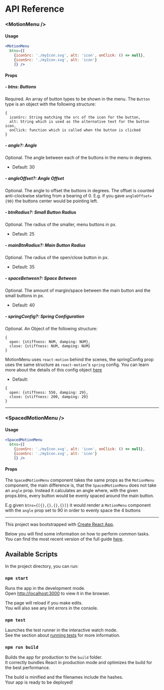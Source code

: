 # API Reference

### &lt;MotionMenu />
#### Usage
```jsx
<MotionMenu
  btns={[
    {iconSrc: './myIcon.svg', alt: 'icon', onClick: () => null},
    {iconSrc: './myIcon.svg', alt: 'icon'}
    ]} />
```

#### Props

##### - btns: Buttons

Required. An array of button types to be shown in the menu.
The `Button` type is an object with the following structure:
```
{
  iconSrc: String matching the src of the icon for the button,
  alt: String which is used as the alternative text for the button icon,
  onClick: function which is called when the button is clicked
}
```

##### - angle?: Angle
Optional. The angle between each of the buttons in the menu in degrees.

- Default: 30

##### - angleOffset?: Angle Offset
Optional. The angle to offset the buttons in degrees. The offset is counted anti-clockwise starting from a bearing of 0. E.g. if you gave `angleOffset={90}` the buttons center would be pointing left.

##### - btnRadius?: Small Button Radius
Optional. The radius of the smaller, menu buttons in px.

- Default: 25

##### - mainBtnRadius?: Main Button Radius
Optional. The radius of the open/close button in px.

- Default: 35

##### - spaceBetween?: Space Between
Optional. The amount of margin/space between the main button and the small buttons in px.

- Default: 40

##### - springConfig?: Spring Configuration
Optional. An Object of the following structure:
```
{
  open: {stiffness: NUM, damping: NUM},
  close: {stiffness: NUM, damping: NUM}
}
```
MotionMenu uses `react-motion` behind the scenes, the springConfig prop uses the same structure as `react-motion`'s `spring` config. You can learn more about the details of this config object [here](https://github.com/chenglou/react-motion/blob/master/README.md#helpers)

- Default:
```
{
  open: {stiffness: 550, damping: 29},
  close: {stiffness: 200, damping: 20}
}
```
---
### &lt;SpacedMotionMenu />
#### Usage
```jsx
<SpacedMotionMenu
  btns={[
    {iconSrc: './myIcon.svg', alt: 'icon', onClick: () => null},
    {iconSrc: './myIcon.svg', alt: 'icon'}
    ]} />
```

#### Props

The `SpacedMotionMenu` component takes the same props as the `MotionMenu` component, the main difference is, that the `SpacedMotionMenu` does not take an `angle` prop. Instead it calculates an angle where, with the given props.btns, every button would be evenly spaced around the main button.

E.g given `btns={[{},{},{},{}]}` it would render a `MotionMenu` component with the `angle` prop set to 90 in order to evenly space the 4 buttons

---

This project was bootstrapped with [Create React App](https://github.com/facebookincubator/create-react-app).

Below you will find some information on how to perform common tasks.<br>
You can find the most recent version of the full guide [here](https://github.com/facebookincubator/create-react-app/blob/master/packages/react-scripts/template/README.md).

## Available Scripts

In the project directory, you can run:

### `npm start`

Runs the app in the development mode.<br>
Open [http://localhost:3000](http://localhost:3000) to view it in the browser.

The page will reload if you make edits.<br>
You will also see any lint errors in the console.

### `npm test`

Launches the test runner in the interactive watch mode.<br>
See the section about [running tests](#running-tests) for more information.

### `npm run build`

Builds the app for production to the `build` folder.<br>
It correctly bundles React in production mode and optimizes the build for the best performance.

The build is minified and the filenames include the hashes.<br>
Your app is ready to be deployed!
